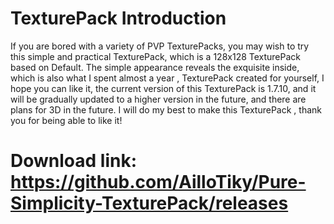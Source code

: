 # TexturePack Introduction

If you are bored with a variety of PVP TexturePacks, you may wish to try this simple and practical TexturePack, which is a 128x128 TexturePack based on Default. The simple appearance reveals the exquisite inside, which is also what I spent almost a year , TexturePack created for yourself, I hope you can like it, the current version of this TexturePack is 1.7.10, and it will be gradually updated to a higher version in the future, and there are plans for 3D in the future. I will do my best to make this TexturePack , thank you for being able to like it!

# Download link: https://github.com/AilloTiky/Pure-Simplicity-TexturePack/releases
